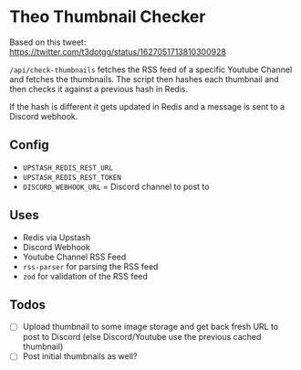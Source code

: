 # Theo Thumbnail Checker
Based on this tweet: https://twitter.com/t3dotgg/status/1627051713810300928

`/api/check-thumbnails` fetches the RSS feed of a specific Youtube Channel and fetches the thumbnails.
The script then hashes each thumbnail and then checks it against a previous hash in Redis.

If the hash is different it gets updated in Redis and a message is sent to a Discord webhook.

## Config
- `UPSTASH_REDIS_REST_URL`
- `UPSTASH_REDIS_REST_TOKEN`
- `DISCORD_WEBHOOK_URL` = Discord channel to post to

## Uses
- Redis via Upstash
- Discord Webhook
- Youtube Channel RSS Feed
- `rss-parser` for parsing the RSS feed
- `zod` for validation of the RSS feed

## Todos
- [ ] Upload thumbnail to some image storage and get back fresh URL to post to Discord (else Discord/Youtube use the previous cached thumbnail)
- [ ] Post initial thumbnails as well?
